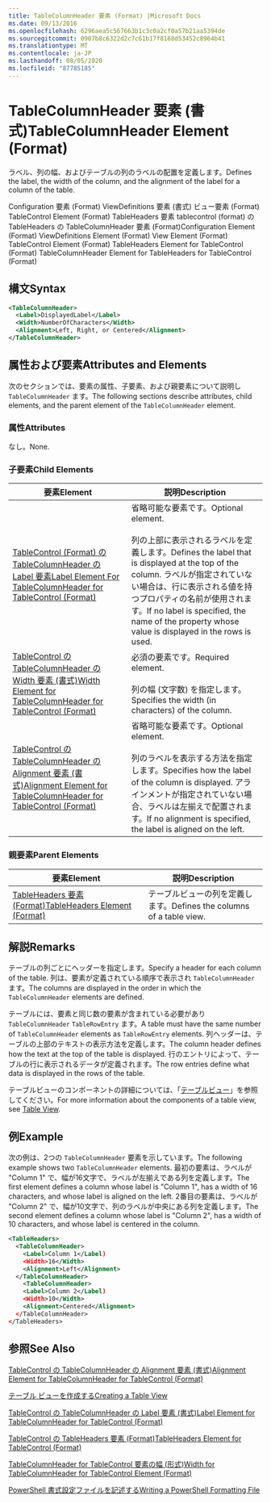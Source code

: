 ```yaml
---
title: TableColumnHeader 要素 (Format) |Microsoft Docs
ms.date: 09/13/2016
ms.openlocfilehash: 6296aea5c567663b1c3c0a2cf0a57b21aa5394de
ms.sourcegitcommit: 0907b8c6322d2c7c61b17f8168d53452c8964b41
ms.translationtype: MT
ms.contentlocale: ja-JP
ms.lasthandoff: 08/05/2020
ms.locfileid: "87785185"
---
```

# <a name="tablecolumnheader-element-format"></a><span data-ttu-id="b5ca2-102">TableColumnHeader 要素 (書式)</span><span class="sxs-lookup"><span data-stu-id="b5ca2-102">TableColumnHeader Element (Format)</span></span>

<span data-ttu-id="b5ca2-103">ラベル、列の幅、およびテーブルの列のラベルの配置を定義します。</span><span class="sxs-lookup"><span data-stu-id="b5ca2-103">Defines the label, the width of the column, and the alignment of the label for a column of the table.</span></span>

<span data-ttu-id="b5ca2-104">Configuration 要素 (Format) ViewDefinitions 要素 (書式) ビュー要素 (Format) TableControl Element (Format) TableHeaders 要素 tablecontrol (format) の TableHeaders の TableColumnHeader 要素 (Format)</span><span class="sxs-lookup"><span data-stu-id="b5ca2-104">Configuration Element (Format) ViewDefinitions Element (Format) View Element (Format) TableControl Element (Format) TableHeaders Element for TableControl (Format) TableColumnHeader Element for TableHeaders for TableControl (Format)</span></span>

## <a name="syntax"></a><span data-ttu-id="b5ca2-105">構文</span><span class="sxs-lookup"><span data-stu-id="b5ca2-105">Syntax</span></span>

```xml
<TableColumnHeader>
  <Label>DisplayedLabel</Label>
  <Width>NumberOfCharacters</Width>
  <Alignment>Left, Right, or Centered</Alignment>
</TableColumnHeader>
```

## <a name="attributes-and-elements"></a><span data-ttu-id="b5ca2-106">属性および要素</span><span class="sxs-lookup"><span data-stu-id="b5ca2-106">Attributes and Elements</span></span>

<span data-ttu-id="b5ca2-107">次のセクションでは、要素の属性、子要素、および親要素について説明し `TableColumnHeader` ます。</span><span class="sxs-lookup"><span data-stu-id="b5ca2-107">The following sections describe attributes, child elements, and the parent element of the `TableColumnHeader` element.</span></span>

### <a name="attributes"></a><span data-ttu-id="b5ca2-108">属性</span><span class="sxs-lookup"><span data-stu-id="b5ca2-108">Attributes</span></span>

<span data-ttu-id="b5ca2-109">なし。</span><span class="sxs-lookup"><span data-stu-id="b5ca2-109">None.</span></span>

### <a name="child-elements"></a><span data-ttu-id="b5ca2-110">子要素</span><span class="sxs-lookup"><span data-stu-id="b5ca2-110">Child Elements</span></span>

|<span data-ttu-id="b5ca2-111">要素</span><span class="sxs-lookup"><span data-stu-id="b5ca2-111">Element</span></span>|<span data-ttu-id="b5ca2-112">説明</span><span class="sxs-lookup"><span data-stu-id="b5ca2-112">Description</span></span>|
|-------------|-----------------|
|[<span data-ttu-id="b5ca2-113">TableControl (Format) の TableColumnHeader の Label 要素</span><span class="sxs-lookup"><span data-stu-id="b5ca2-113">Label Element For TableColumnHeader for TableControl (Format)</span></span>](./label-element-for-tablecolumnheader-for-tablecontrol-format.md)|<span data-ttu-id="b5ca2-114">省略可能な要素です。</span><span class="sxs-lookup"><span data-stu-id="b5ca2-114">Optional element.</span></span><br /><br /> <span data-ttu-id="b5ca2-115">列の上部に表示されるラベルを定義します。</span><span class="sxs-lookup"><span data-stu-id="b5ca2-115">Defines the label that is displayed at the top of the column.</span></span> <span data-ttu-id="b5ca2-116">ラベルが指定されていない場合は、行に表示される値を持つプロパティの名前が使用されます。</span><span class="sxs-lookup"><span data-stu-id="b5ca2-116">If no label is specified, the name of the property whose value is displayed in the rows is used.</span></span>|
|[<span data-ttu-id="b5ca2-117">TableControl の TableColumnHeader の Width 要素 (書式)</span><span class="sxs-lookup"><span data-stu-id="b5ca2-117">Width Element for TableColumnHeader for TableControl (Format)</span></span>](./width-element-for-tablecolumnheader-for-tablecontrol-format.md)|<span data-ttu-id="b5ca2-118">必須の要素です。</span><span class="sxs-lookup"><span data-stu-id="b5ca2-118">Required element.</span></span><br /><br /> <span data-ttu-id="b5ca2-119">列の幅 (文字数) を指定します。</span><span class="sxs-lookup"><span data-stu-id="b5ca2-119">Specifies the width (in characters) of the column.</span></span>|
|[<span data-ttu-id="b5ca2-120">TableControl の TableColumnHeader の Alignment 要素 (書式)</span><span class="sxs-lookup"><span data-stu-id="b5ca2-120">Alignment Element for TableColumnHeader for TableControl (Format)</span></span>](./alignment-element-for-tablecolumnheader-for-tablecontrol-format.md)|<span data-ttu-id="b5ca2-121">省略可能な要素です。</span><span class="sxs-lookup"><span data-stu-id="b5ca2-121">Optional element.</span></span><br /><br /> <span data-ttu-id="b5ca2-122">列のラベルを表示する方法を指定します。</span><span class="sxs-lookup"><span data-stu-id="b5ca2-122">Specifies how the label of the column is displayed.</span></span> <span data-ttu-id="b5ca2-123">アラインメントが指定されていない場合、ラベルは左揃えで配置されます。</span><span class="sxs-lookup"><span data-stu-id="b5ca2-123">If no alignment is specified, the label is aligned on the left.</span></span>|

### <a name="parent-elements"></a><span data-ttu-id="b5ca2-124">親要素</span><span class="sxs-lookup"><span data-stu-id="b5ca2-124">Parent Elements</span></span>

|<span data-ttu-id="b5ca2-125">要素</span><span class="sxs-lookup"><span data-stu-id="b5ca2-125">Element</span></span>|<span data-ttu-id="b5ca2-126">説明</span><span class="sxs-lookup"><span data-stu-id="b5ca2-126">Description</span></span>|
|-------------|-----------------|
|[<span data-ttu-id="b5ca2-127">TableHeaders 要素 (Format)</span><span class="sxs-lookup"><span data-stu-id="b5ca2-127">TableHeaders Element (Format)</span></span>](./tableheaders-element-format.md)|<span data-ttu-id="b5ca2-128">テーブルビューの列を定義します。</span><span class="sxs-lookup"><span data-stu-id="b5ca2-128">Defines the columns of a table view.</span></span>|

## <a name="remarks"></a><span data-ttu-id="b5ca2-129">解説</span><span class="sxs-lookup"><span data-stu-id="b5ca2-129">Remarks</span></span>

<span data-ttu-id="b5ca2-130">テーブルの列ごとにヘッダーを指定します。</span><span class="sxs-lookup"><span data-stu-id="b5ca2-130">Specify a header for each column of the table.</span></span> <span data-ttu-id="b5ca2-131">列は、要素が定義されている順序で表示され `TableColumnHeader` ます。</span><span class="sxs-lookup"><span data-stu-id="b5ca2-131">The columns are displayed in the order in which the `TableColumnHeader` elements are defined.</span></span>

<span data-ttu-id="b5ca2-132">テーブルには、要素と同じ数の要素が含まれている必要があり `TableColumnHeader` `TableRowEntry` ます。</span><span class="sxs-lookup"><span data-stu-id="b5ca2-132">A table must have the same number of `TableColumnHeader` elements as `TableRowEntry` elements.</span></span> <span data-ttu-id="b5ca2-133">列ヘッダーは、テーブルの上部のテキストの表示方法を定義します。</span><span class="sxs-lookup"><span data-stu-id="b5ca2-133">The column header defines how the text at the top of the table is displayed.</span></span> <span data-ttu-id="b5ca2-134">行のエントリによって、テーブルの行に表示されるデータが定義されます。</span><span class="sxs-lookup"><span data-stu-id="b5ca2-134">The row entries define what data is displayed in the rows of the table.</span></span>

<span data-ttu-id="b5ca2-135">テーブルビューのコンポーネントの詳細については、「[テーブルビュー](./creating-a-table-view.md)」を参照してください。</span><span class="sxs-lookup"><span data-stu-id="b5ca2-135">For more information about the components of a table view, see [Table View](./creating-a-table-view.md).</span></span>

## <a name="example"></a><span data-ttu-id="b5ca2-136">例</span><span class="sxs-lookup"><span data-stu-id="b5ca2-136">Example</span></span>

<span data-ttu-id="b5ca2-137">次の例は、2つの `TableColumnHeader` 要素を示しています。</span><span class="sxs-lookup"><span data-stu-id="b5ca2-137">The following example shows two `TableColumnHeader` elements.</span></span> <span data-ttu-id="b5ca2-138">最初の要素は、ラベルが "Column 1" で、幅が16文字で、ラベルが左揃えである列を定義します。</span><span class="sxs-lookup"><span data-stu-id="b5ca2-138">The first element defines a column whose label is "Column 1", has a width of 16 characters, and whose label is aligned on the left.</span></span> <span data-ttu-id="b5ca2-139">2番目の要素は、ラベルが "Column 2" で、幅が10文字で、列のラベルが中央にある列を定義します。</span><span class="sxs-lookup"><span data-stu-id="b5ca2-139">The second element defines a column whose label is "Column 2", has a width of 10 characters, and whose label is centered in the column.</span></span>

```xml
<TableHeaders>
  <TableColumnHeader>
    <Label>Column 1</Label)
    <Width>16</Width>
    <Alignment>Left</Alignment>
  </TableColumnHeader>
    <TableColumnHeader>
    <Label>Column 2</Label)
    <Width>10</Width>
    <Alignment>Centered</Alignment>
  </TableColumnHeader>
</TableHeaders>
```

## <a name="see-also"></a><span data-ttu-id="b5ca2-140">参照</span><span class="sxs-lookup"><span data-stu-id="b5ca2-140">See Also</span></span>

[<span data-ttu-id="b5ca2-141">TableControl の TableColumnHeader の Alignment 要素 (書式)</span><span class="sxs-lookup"><span data-stu-id="b5ca2-141">Alignment Element for TableColumnHeader for TableControl (Format)</span></span>](./alignment-element-for-tablecolumnheader-for-tablecontrol-format.md)

[<span data-ttu-id="b5ca2-142">テーブル ビューを作成する</span><span class="sxs-lookup"><span data-stu-id="b5ca2-142">Creating a Table View</span></span>](./creating-a-table-view.md)

[<span data-ttu-id="b5ca2-143">TableControl の TableColumnHeader の Label 要素 (書式)</span><span class="sxs-lookup"><span data-stu-id="b5ca2-143">Label Element for TableColumnHeader for TableControl (Format)</span></span>](./label-element-for-tablecolumnheader-for-tablecontrol-format.md)

[<span data-ttu-id="b5ca2-144">TableControl の TableHeaders 要素 (Format)</span><span class="sxs-lookup"><span data-stu-id="b5ca2-144">TableHeaders Element for TableControl (Format)</span></span>](./tableheaders-element-format.md)

[<span data-ttu-id="b5ca2-145">TableColumnHeader for TableControl 要素の幅 (形式)</span><span class="sxs-lookup"><span data-stu-id="b5ca2-145">Width for TableColumnHeader for TableControl Element (Format)</span></span>](./width-element-for-tablecolumnheader-for-tablecontrol-format.md)

[<span data-ttu-id="b5ca2-146">PowerShell 書式設定ファイルを記述する</span><span class="sxs-lookup"><span data-stu-id="b5ca2-146">Writing a PowerShell Formatting File</span></span>](./writing-a-powershell-formatting-file.md)
